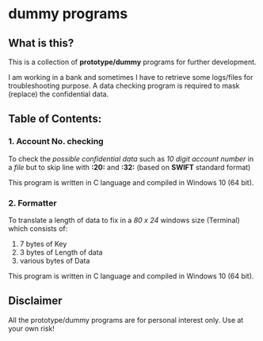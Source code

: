 # dummy programs

## What is this?
This is a collection of **prototype/dummy** programs for further development.

I am working in a bank and sometimes I have to retrieve some logs/files for troubleshooting purpose.
A data checking program is required to mask (replace) the confidential data.

## Table of Contents:
### 1. Account No. checking
To check the _possible confidential data_ such as _10 digit account number_ in a *file* 
but to skip line with **:20:** and **:32:**
(based on **SWIFT** standard format)

This program is written in C language and compiled in Windows 10 (64 bit).

### 2. Formatter
To translate a length of data to fix in a *80 x 24* windows size (Terminal) which consists of:
1. 7 bytes of Key
2. 3 bytes of Length of data
3. various bytes of Data

This program is written in C language and compiled in Windows 10 (64 bit).

## Disclaimer
All the prototype/dummy programs are for personal interest only.
Use at your own risk!
